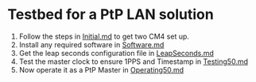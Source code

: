 # Testbed for a PtP LAN solution
1. Follow the steps in [Initial.md](./Initial.md) to get two CM4 set up.
2. Install any required software in [Software.md](./Software.md)
3. Get the leap seconds configuration file in [LeapSeconds.md](./LeapSeconds.md)
4. Test the master clock to ensure 1PPS and Timestamp in [Testing50.md](./Testing50.md)
5. Now operate it as a PtP Master in [Operating50.md](./Operating50.md)
